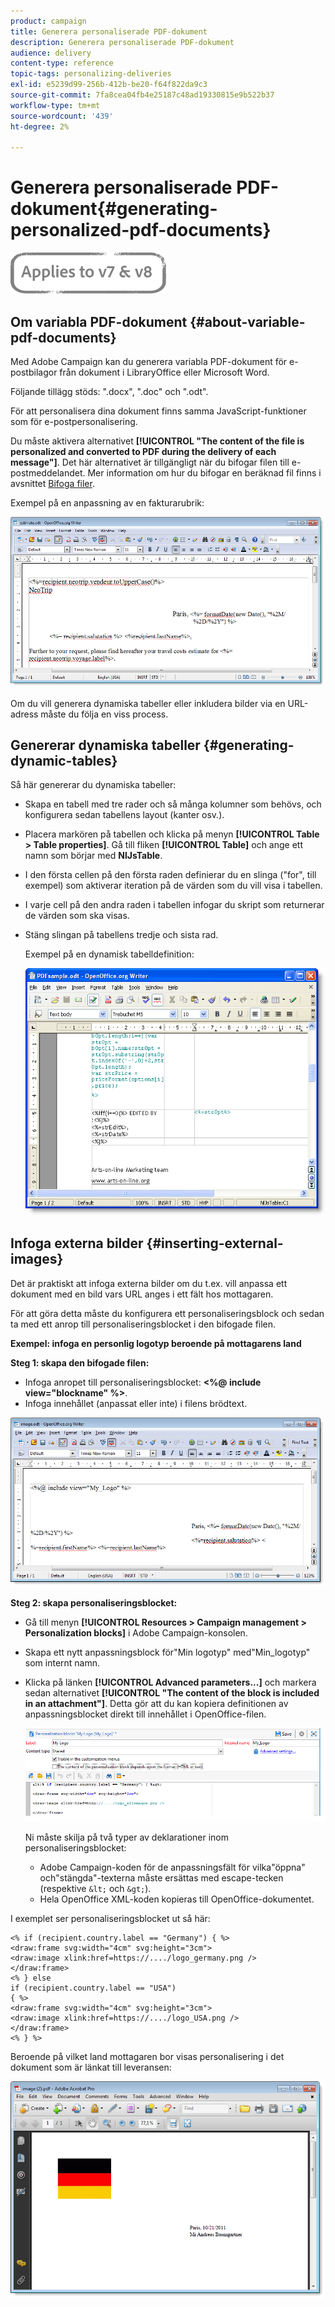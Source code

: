 ```yaml
---
product: campaign
title: Generera personaliserade PDF-dokument
description: Generera personaliserade PDF-dokument
audience: delivery
content-type: reference
topic-tags: personalizing-deliveries
exl-id: e5239d99-256b-412b-be20-f64f822da9c3
source-git-commit: 7fa8cea04fb4e25187c48ad19330815e9b522b37
workflow-type: tm+mt
source-wordcount: '439'
ht-degree: 2%

---
```


# Generera personaliserade PDF-dokument{#generating-personalized-pdf-documents}

![](../../assets/common.svg)

## Om variabla PDF-dokument {#about-variable-pdf-documents}

Med Adobe Campaign kan du generera variabla PDF-dokument för e-postbilagor från dokument i LibraryOffice eller Microsoft Word.

Följande tillägg stöds: &quot;.docx&quot;, &quot;.doc&quot; och &quot;.odt&quot;.

För att personalisera dina dokument finns samma JavaScript-funktioner som för e-postpersonalisering.

Du måste aktivera alternativet **[!UICONTROL "The content of the file is personalized and converted to PDF during the delivery of each message"]**. Det här alternativet är tillgängligt när du bifogar filen till e-postmeddelandet. Mer information om hur du bifogar en beräknad fil finns i avsnittet [Bifoga filer](attaching-files.md).

Exempel på en anpassning av en fakturarubrik:

![](assets/s_ncs_pdf_simple.png)

Om du vill generera dynamiska tabeller eller inkludera bilder via en URL-adress måste du följa en viss process.

## Genererar dynamiska tabeller {#generating-dynamic-tables}

Så här genererar du dynamiska tabeller:

* Skapa en tabell med tre rader och så många kolumner som behövs, och konfigurera sedan tabellens layout (kanter osv.).
* Placera markören på tabellen och klicka på menyn **[!UICONTROL Table > Table properties]**. Gå till fliken **[!UICONTROL Table]** och ange ett namn som börjar med **NlJsTable**.
* I den första cellen på den första raden definierar du en slinga (&quot;for&quot;, till exempel) som aktiverar iteration på de värden som du vill visa i tabellen.
* I varje cell på den andra raden i tabellen infogar du skript som returnerar de värden som ska visas.
* Stäng slingan på tabellens tredje och sista rad.

   Exempel på en dynamisk tabelldefinition:

   ![](assets/s_ncs_pdf_table.png)

## Infoga externa bilder {#inserting-external-images}

Det är praktiskt att infoga externa bilder om du t.ex. vill anpassa ett dokument med en bild vars URL anges i ett fält hos mottagaren.

För att göra detta måste du konfigurera ett personaliseringsblock och sedan ta med ett anrop till personaliseringsblocket i den bifogade filen.

**Exempel: infoga en personlig logotyp beroende på mottagarens land**

**Steg 1: skapa den bifogade filen:**

* Infoga anropet till personaliseringsblocket: **&lt;%@ include view=&quot;blockname&quot; %>**.
* Infoga innehållet (anpassat eller inte) i filens brödtext.

![](assets/s_ncs_open_office_blocdeperso.png)

**Steg 2: skapa personaliseringsblocket:**

* Gå till menyn **[!UICONTROL Resources > Campaign management > Personalization blocks]** i Adobe Campaign-konsolen.
* Skapa ett nytt anpassningsblock för&quot;Min logotyp&quot; med&quot;Min_logotyp&quot; som internt namn.
* Klicka på länken **[!UICONTROL Advanced parameters...]** och markera sedan alternativet **[!UICONTROL "The content of the block is included in an attachment"]**. Detta gör att du kan kopiera definitionen av anpassningsblocket direkt till innehållet i OpenOffice-filen.

   ![](assets/s_ncs_pdf_bloc_option.png)

   Ni måste skilja på två typer av deklarationer inom personaliseringsblocket:

   * Adobe Campaign-koden för de anpassningsfält för vilka&quot;öppna&quot; och&quot;stängda&quot;-texterna måste ersättas med escape-tecken (respektive `&lt;` och `&gt;`).
   * Hela OpenOffice XML-koden kopieras till OpenOffice-dokumentet.

I exemplet ser personaliseringsblocket ut så här:

```
<% if (recipient.country.label == "Germany") { %>
<draw:frame svg:width="4cm" svg:height="3cm">
<draw:image xlink:href=https://..../logo_germany.png />
</draw:frame>
<% } else
if (recipient.country.label == "USA")
{ %>
<draw:frame svg:width="4cm" svg:height="3cm">
<draw:image xlink:href=https://..../logo_USA.png />
</draw:frame>
<% } %>
```

Beroende på vilket land mottagaren bor visas personalisering i det dokument som är länkat till leveransen:

![](assets/s_ncs_pdf_result.png)

